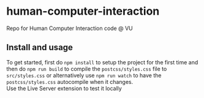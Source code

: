 # human-computer-interaction
Repo for Human Computer Interaction code @ VU

## Install and usage
To get started, first do `npm install` to setup the project for the first time
and then do `npm run build` to compile the `postcss/styles.css` file to 
`src/styles.css` or alternatively use `npm run watch` to have the `postcss/styles.css`
autocompile when it changes.  
Use the Live Server extension to test it locally
